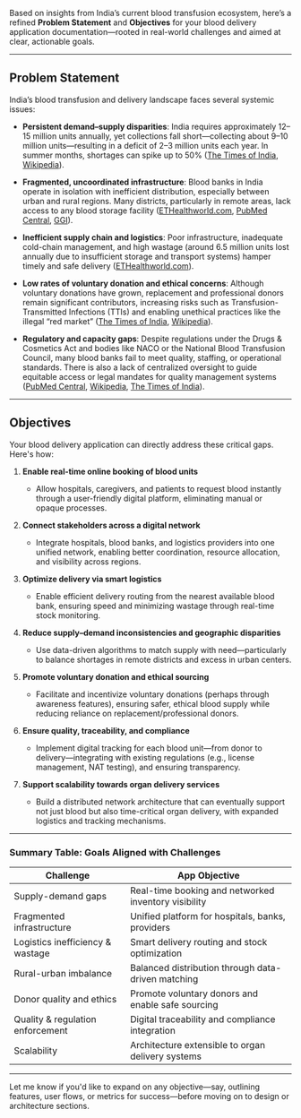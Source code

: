  Based on insights from India’s current blood transfusion ecosystem, here’s a refined **Problem Statement** and **Objectives** for your blood delivery application documentation—rooted in real-world challenges and aimed at clear, actionable goals.

---

## Problem Statement

India’s blood transfusion and delivery landscape faces several systemic issues:

* **Persistent demand–supply disparities**: India requires approximately 12–15 million units annually, yet collections fall short—collecting about 9–10 million units—resulting in a deficit of 2–3 million units each year. In summer months, shortages can spike up to 50% ([The Times of India][1], [Wikipedia][2]).

* **Fragmented, uncoordinated infrastructure**: Blood banks in India operate in isolation with inefficient distribution, especially between urban and rural regions. Many districts, particularly in remote areas, lack access to any blood storage facility ([ETHealthworld.com][3], [PubMed Central][4], [GGI][5]).

* **Inefficient supply chain and logistics**: Poor infrastructure, inadequate cold-chain management, and high wastage (around 6.5 million units lost annually due to insufficient storage and transport systems) hamper timely and safe delivery ([ETHealthworld.com][6]).

* **Low rates of voluntary donation and ethical concerns**: Although voluntary donations have grown, replacement and professional donors remain significant contributors, increasing risks such as Transfusion-Transmitted Infections (TTIs) and enabling unethical practices like the illegal “red market” ([The Times of India][1], [Wikipedia][2]).

* **Regulatory and capacity gaps**: Despite regulations under the Drugs & Cosmetics Act and bodies like NACO or the National Blood Transfusion Council, many blood banks fail to meet quality, staffing, or operational standards. There is also a lack of centralized oversight to guide equitable access or legal mandates for quality management systems ([PubMed Central][7], [Wikipedia][2], [The Times of India][1]).

---

## Objectives

Your blood delivery application can directly address these critical gaps. Here's how:

1. **Enable real-time online booking of blood units**

   * Allow hospitals, caregivers, and patients to request blood instantly through a user-friendly digital platform, eliminating manual or opaque processes.

2. **Connect stakeholders across a digital network**

   * Integrate hospitals, blood banks, and logistics providers into one unified network, enabling better coordination, resource allocation, and visibility across regions.

3. **Optimize delivery via smart logistics**

   * Enable efficient delivery routing from the nearest available blood bank, ensuring speed and minimizing wastage through real-time stock monitoring.

4. **Reduce supply–demand inconsistencies and geographic disparities**

   * Use data-driven algorithms to match supply with need—particularly to balance shortages in remote districts and excess in urban centers.

5. **Promote voluntary donation and ethical sourcing**

   * Facilitate and incentivize voluntary donations (perhaps through awareness features), ensuring safer, ethical blood supply while reducing reliance on replacement/professional donors.

6. **Ensure quality, traceability, and compliance**

   * Implement digital tracking for each blood unit—from donor to delivery—integrating with existing regulations (e.g., license management, NAT testing), and ensuring transparency.

7. **Support scalability towards organ delivery services**

   * Build a distributed network architecture that can eventually support not just blood but also time-critical organ delivery, with expanded logistics and tracking mechanisms.

---

### Summary Table: Goals Aligned with Challenges

| **Challenge**                    | **App Objective**                                    |
| -------------------------------- | ---------------------------------------------------- |
| Supply-demand gaps               | Real-time booking and networked inventory visibility |
| Fragmented infrastructure        | Unified platform for hospitals, banks, providers     |
| Logistics inefficiency & wastage | Smart delivery routing and stock optimization        |
| Rural-urban imbalance            | Balanced distribution through data-driven matching   |
| Donor quality and ethics         | Promote voluntary donors and enable safe sourcing    |
| Quality & regulation enforcement | Digital traceability and compliance integration      |
| Scalability                      | Architecture extensible to organ delivery systems    |

---

Let me know if you'd like to expand on any objective—say, outlining features, user flows, or metrics for success—before moving on to design or architecture sections.

[1]: https://timesofindia.indiatimes.com/city/nagpur/lack-of-voluntary-blood-donations-help-red-market-thrive/articleshow/121834467.cms?utm_source=chatgpt.com "Lack of voluntary blood donations help 'red market' thrive"
[2]: https://en.wikipedia.org/wiki/Blood_donation_in_India?utm_source=chatgpt.com "Blood donation in India"
[3]: https://health.economictimes.indiatimes.com/news/policy/blood-transfusion-service-in-india-continues-to-be-unorganized-and-fragmented-suryaprabha-sadasivan/69780706?utm_source=chatgpt.com "Blood transfusion service in India continues to be unorganized and fragmented : Suryaprabha Sadasivan, ETHealthworld"
[4]: https://pmc.ncbi.nlm.nih.gov/articles/PMC8523628/?utm_source=chatgpt.com "Assessment of Performance of Blood Banks in India: A National Level Cross Sectional Study - PMC"
[5]: https://www.councilonsustainabledevelopment.org/post/shortage-of-blood-flourishing-illegal-blood-supply-market-in-india?utm_source=chatgpt.com "Shortage of Blood: Flourishing Illegal Blood Supply Market in India"
[6]: https://health.economictimes.indiatimes.com/news/health-it/robust-technology-cold-chain-key-to-efficient-blood-management-and-safety/99037857?utm_source=chatgpt.com "Robust technology, cold chain key to efficient blood management and safety, ETHealthworld"
[7]: https://pmc.ncbi.nlm.nih.gov/articles/PMC8628249/?utm_source=chatgpt.com "A review of legal, regulatory, and policy aspects of blood transfusion services in India: Issues, challenges, and opportunities - PMC"

